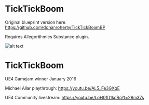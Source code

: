 # TickTickBoom
Original blueprint version here:  https://github.com/donanroherty/TickTickBoomBP

Requires Allegorithmics Substance plugin.

![alt text](https://i.imgur.com/on6yZiF.png)

# TickTickBoom

UE4 Gamejam winner January 2016

Michael Allar playthrough:
https://youtu.be/AL5_Fe3GXqE

UE4 Community livestream:
https://youtu.be/LoH0fD1kcRo?t=28m37s



